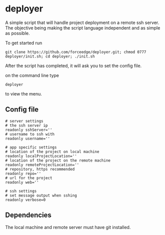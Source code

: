 # deployer
A simple script that will handle project deployment on a remote ssh server. The objective being making the script language independent and as simple as possible.

To get started run 

```
git clone https://github.com/forceedge/deployer.git; chmod 0777 deployer/init.sh; cd deployer; ./init.sh
```
After the script has completed, it will ask you to set the config file.

on the command line type 
```
deployer
```
to view the menu.

## Config file
```
# server settings
# the ssh server ip
readonly sshServer=''
# username to ssh with
readonly username=''

# app specific settings
# location of the project on local machine
readonly localProjectLocation=''
# location of the project on the remote machine
readonly remoteProjectLocation=''
# repository, https recommended
readonly repo=''
# url for the project
readonly web=''

# ssh settings
# set message output when sshing
readonly verbose=0
```

## Dependencies
The local machine and remote server must have git installed.
